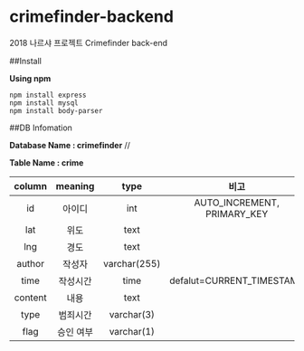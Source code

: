 # crimefinder-backend
2018 나르샤 프로젝트 Crimefinder back-end

##Install

**Using npm**
```
npm install express
npm install mysql
npm install body-parser
```


##DB Infomation

**Database Name : crimefinder** //

**Table Name : crime**

|  column |  meaning  |     type     |             비고            |
|:-------:|:---------:|:------------:|:---------------------------:|
|    id   |   아이디  |      int     | AUTO_INCREMENT, PRIMARY_KEY |
|   lat   |    위도   |     text     |                             |
|   lng   |    경도   |     text     |                             |
|  author |   작성자  | varchar(255) |                             |
|   time  |  작성시간 |     time     |  defalut=CURRENT_TIMESTAMP  |
| content |    내용   |     text     |                             |
|   type  |  범죄시간 |  varchar(3)  |                             |
|   flag  | 승인 여부 |  varchar(1)  |                             |